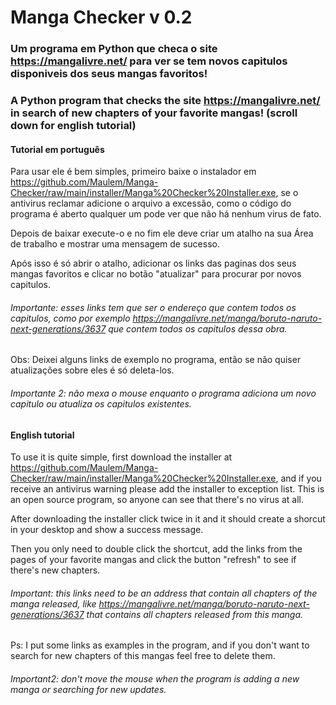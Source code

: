 # Manga Checker v 0.2

### Um programa em Python que checa o site https://mangalivre.net/ para ver se tem novos capitulos disponiveis dos seus mangas favoritos!

### A Python program that checks the site https://mangalivre.net/ in search of new chapters of your favorite mangas! (scroll down for english tutorial)

#### Tutorial em português

Para usar ele é bem simples, primeiro baixe o instalador em https://github.com/Maulem/Manga-Checker/raw/main/installer/Manga%20Checker%20Installer.exe, se o antivirus reclamar adicione o arquivo a excessão, como o código do programa é aberto qualquer um pode ver que não há nenhum virus de fato.

Depois de baixar execute-o e no fim ele deve criar um atalho na sua Área de trabalho e mostrar uma mensagem de sucesso.

Após isso é só abrir o atalho, adicionar os links das paginas dos seus mangas favoritos e clicar no botão "atualizar" para procurar por novos capitulos.

###### Importante: esses links tem que ser o endereço que contem todos os capitulos, como por exemplo https://mangalivre.net/manga/boruto-naruto-next-generations/3637 que contem todos os capitulos dessa obra.

Obs: Deixei alguns links de exemplo no programa, então se não quiser atualizações sobre eles é só deleta-los.

###### Importante 2: não mexa o mouse enquanto o programa adiciona um novo capitulo ou atualiza os capitulos existentes.

#### English tutorial

To use it is quite simple, first download the installer at https://github.com/Maulem/Manga-Checker/raw/main/installer/Manga%20Checker%20Installer.exe, and if you receive an antivirus warning please add the installer to exception list. This is an open source program, so anyone can see that there's no virus at all.

After downloading the installer click twice in it and it should create a shorcut in your desktop and show a success message.

Then you only need to double click the shortcut, add the links from the pages of your favorite mangas and click the button "refresh" to see if there's new chapters.

###### Important: this links need to be an address that contain all chapters of the manga released, like https://mangalivre.net/manga/boruto-naruto-next-generations/3637 that contains all chapters released from this manga.

Ps: I put some links as examples in the program, and if you don't want to search for new chapters of this mangas feel free to delete them.

###### Important2: don't move the mouse when the program is adding a new manga or searching for new updates.
